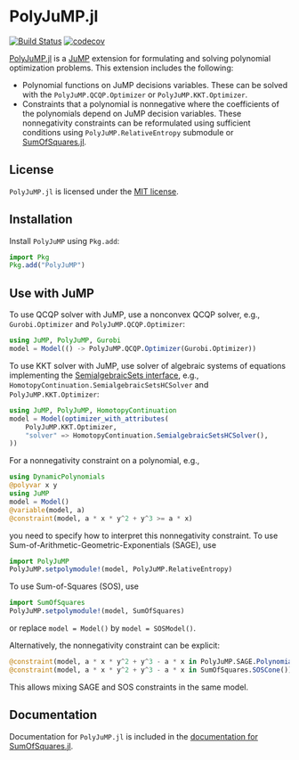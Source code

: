 # PolyJuMP.jl

[![Build Status](https://github.com/jump-dev/PolyJuMP.jl/workflows/CI/badge.svg?branch=master)](https://github.com/jump-dev/PolyJuMP.jl/actions?query=workflow%3ACI)
[![codecov](https://codecov.io/gh/jump-dev/PolyJuMP.jl/branch/master/graph/badge.svg)](https://codecov.io/gh/jump-dev/PolyJuMP.jl)

[PolyJuMP.jl](https://github.com/jump-dev/PolyJuMP.jl) is a [JuMP](https://github.com/jump-dev/JuMP.jl)
extension for formulating and solving polynomial optimization problems.
This extension includes the following:

* Polynomial functions on JuMP decisions variables. These can be solved with the `PolyJuMP.QCQP.Optimizer` or `PolyJuMP.KKT.Optimizer`.
* Constraints that a polynomial is nonnegative where the coefficients of the polynomials depend on JuMP decision variables.
  These nonnegativity constraints can be reformulated using sufficient conditions using `PolyJuMP.RelativeEntropy` submodule or [SumOfSquares.jl](https://github.com/jump-dev/SumOfSquares.jl).

## License

`PolyJuMP.jl` is licensed under the [MIT license](https://github.com/jump-dev/PolyJuMP.jl/blob/master/LICENSE.md).

## Installation

Install `PolyJuMP` using `Pkg.add`:
```julia
import Pkg
Pkg.add("PolyJuMP")
```

## Use with JuMP

To use QCQP solver with JuMP, use a nonconvex QCQP solver, e.g., `Gurobi.Optimizer` and `PolyJuMP.QCQP.Optimizer`:

```julia
using JuMP, PolyJuMP, Gurobi
model = Model(() -> PolyJuMP.QCQP.Optimizer(Gurobi.Optimizer))
```

To use KKT solver with JuMP, use solver of algebraic systems of equations implementing the [SemialgebraicSets interface](https://github.com/JuliaAlgebra/SemialgebraicSets.jl), e.g., `HomotopyContinuation.SemialgebraicSetsHCSolver` and `PolyJuMP.KKT.Optimizer`:

```julia
using JuMP, PolyJuMP, HomotopyContinuation
model = Model(optimizer_with_attributes(
    PolyJuMP.KKT.Optimizer,
    "solver" => HomotopyContinuation.SemialgebraicSetsHCSolver(),
))
```

For a nonnegativity constraint on a polynomial, e.g.,
```julia
using DynamicPolynomials
@polyvar x y
using JuMP
model = Model()
@variable(model, a)
@constraint(model, a * x * y^2 + y^3 >= a * x)
```
you need to specify how to interpret this nonnegativity constraint. To use Sum-of-Arithmetic-Geometric-Exponentials (SAGE), use
```julia
import PolyJuMP
PolyJuMP.setpolymodule!(model, PolyJuMP.RelativeEntropy)
```
To use Sum-of-Squares (SOS), use
```julia
import SumOfSquares
PolyJuMP.setpolymodule!(model, SumOfSquares)
```
or replace `model = Model()` by `model = SOSModel()`.

Alternatively, the nonnegativity constraint can be explicit:
```julia
@constraint(model, a * x * y^2 + y^3 - a * x in PolyJuMP.SAGE.Polynomials())
@constraint(model, a * x * y^2 + y^3 - a * x in SumOfSquares.SOSCone())
```
This allows mixing SAGE and SOS constraints in the same model.

## Documentation

Documentation for `PolyJuMP.jl` is included in the
[documentation for SumOfSquares.jl](https://jump.dev/SumOfSquares.jl/stable).
